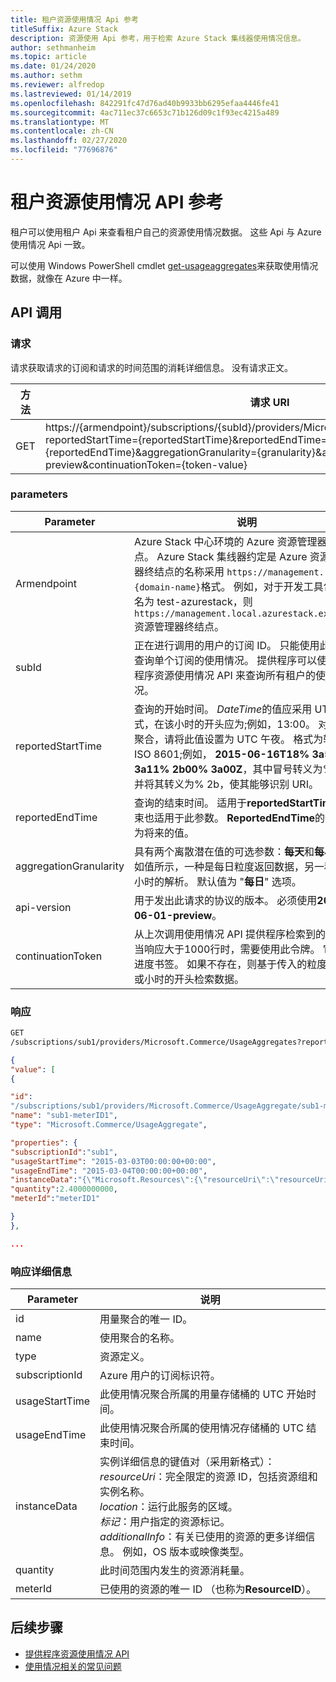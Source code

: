 ```yaml
---
title: 租户资源使用情况 Api 参考
titleSuffix: Azure Stack
description: 资源使用 Api 参考，用于检索 Azure Stack 集线器使用情况信息。
author: sethmanheim
ms.topic: article
ms.date: 01/24/2020
ms.author: sethm
ms.reviewer: alfredop
ms.lastreviewed: 01/14/2019
ms.openlocfilehash: 842291fc47d76ad40b9933bb6295efaa4446fe41
ms.sourcegitcommit: 4ac711ec37c6653c71b126d09c1f93ec4215a489
ms.translationtype: MT
ms.contentlocale: zh-CN
ms.lasthandoff: 02/27/2020
ms.locfileid: "77696876"
---
```

# <a name="tenant-resource-usage-api-reference"></a>租户资源使用情况 API 参考

租户可以使用租户 Api 来查看租户自己的资源使用情况数据。 这些 Api 与 Azure 使用情况 Api 一致。

可以使用 Windows PowerShell cmdlet [get-usageaggregates](/powershell/module/azurerm.usageaggregates/get-usageaggregates)来获取使用情况数据，就像在 Azure 中一样。

## <a name="api-call"></a>API 调用

### <a name="request"></a>请求

请求获取请求的订阅和请求的时间范围的消耗详细信息。 没有请求正文。

| **方法** | **请求 URI** |
| --- | --- |
| GET |https://{armendpoint}/subscriptions/{subId}/providers/Microsoft.Commerce/usageAggregates?reportedStartTime={reportedStartTime}&reportedEndTime={reportedEndTime}&aggregationGranularity={granularity}&api-version=2015-06-01-preview&continuationToken={token-value} |

### <a name="parameters"></a>parameters

| **Parameter** | **说明** |
| --- | --- |
| Armendpoint |Azure Stack 中心环境的 Azure 资源管理器终结点。 Azure Stack 集线器约定是 Azure 资源管理器终结点的名称采用 `https://management.{domain-name}`格式。 例如，对于开发工具包，域名为 test-azurestack，则 `https://management.local.azurestack.external`资源管理器终结点。 |
| subId |正在进行调用的用户的订阅 ID。 只能使用此 API 查询单个订阅的使用情况。 提供程序可以使用提供程序资源使用情况 API 来查询所有租户的使用情况。 |
| reportedStartTime |查询的开始时间。 *DateTime*的值应采用 UTC 格式，在该小时的开头应为;例如，13:00。 对于每日聚合，请将此值设置为 UTC 午夜。 格式为转义 ISO 8601;例如， **2015-06-16T18% 3a53% 3a11% 2b00% 3a00Z**，其中冒号转义为% 3a，并将其转义为% 2b，使其能够识别 URI。 |
| reportedEndTime |查询的结束时间。 适用于**reportedStartTime**的约束也适用于此参数。 **ReportedEndTime**的值不能为将来的值。 |
| aggregationGranularity |具有两个离散潜在值的可选参数：**每天**和**每小时**。 如值所示，一种是每日粒度返回数据，另一种是每小时的解析。 默认值为 "**每日**" 选项。 |
| api-version |用于发出此请求的协议的版本。 必须使用**2015-06-01-preview**。 |
| continuationToken |从上次调用使用情况 API 提供程序检索到的令牌。 当响应大于1000行时，需要使用此令牌。 它充当进度书签。 如果不存在，则基于传入的粒度从当天或小时的开头检索数据。 |

### <a name="response"></a>响应

```html
GET
/subscriptions/sub1/providers/Microsoft.Commerce/UsageAggregates?reportedStartTime=reportedStartTime=2014-05-01T00%3a00%3a00%2b00%3a00&reportedEndTime=2015-06-01T00%3a00%3a00%2b00%3a00&aggregationGranularity=Daily&api-version=1.0
```

```json
{
"value": [
{

"id":
"/subscriptions/sub1/providers/Microsoft.Commerce/UsageAggregate/sub1-meterID1",
"name": "sub1-meterID1",
"type": "Microsoft.Commerce/UsageAggregate",

"properties": {
"subscriptionId":"sub1",
"usageStartTime": "2015-03-03T00:00:00+00:00",
"usageEndTime": "2015-03-04T00:00:00+00:00",
"instanceData":"{\"Microsoft.Resources\":{\"resourceUri\":\"resourceUri1\",\"location\":\"Alaska\",\"tags\":null,\"additionalInfo\":null}}",
"quantity":2.4000000000,
"meterId":"meterID1"

}
},

...
```

### <a name="response-details"></a>响应详细信息

| **Parameter** | **说明** |
| --- | --- |
| id |用量聚合的唯一 ID。 |
| name |使用聚合的名称。 |
| type |资源定义。 |
| subscriptionId |Azure 用户的订阅标识符。 |
| usageStartTime |此使用情况聚合所属的用量存储桶的 UTC 开始时间。 |
| usageEndTime |此使用情况聚合所属的使用情况存储桶的 UTC 结束时间。 |
| instanceData |实例详细信息的键值对（采用新格式）：<br>  *resourceUri*：完全限定的资源 ID，包括资源组和实例名称。 <br>  *location*：运行此服务的区域。 <br>  *标记*：用户指定的资源标记。 <br>  *additionalInfo*：有关已使用的资源的更多详细信息。 例如，OS 版本或映像类型。 |
| quantity |此时间范围内发生的资源消耗量。 |
| meterId |已使用的资源的唯一 ID （也称为**ResourceID**）。 |

## <a name="next-steps"></a>后续步骤

- [提供程序资源使用情况 API](azure-stack-provider-resource-api.md)
- [使用情况相关的常见问题](azure-stack-usage-related-faq.md)
